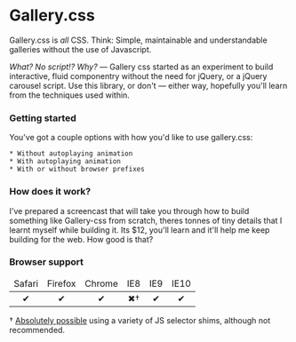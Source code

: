 # Gallery.css

Gallery.css is *all* CSS. Think: Simple, maintainable and understandable galleries without the use of Javascript. 

_What? No script!? Why?_ — Gallery css started as an experiment to build interactive, fluid componentry without the need for jQuery, or a jQuery carousel script. Use this library, or don't — either way, hopefully you'll learn from the techniques used within. 

### Getting started

You've got a couple options with how you'd like to use gallery.css:

	* Without autoplaying animation
	* With autoplaying animation
	* With or without browser prefixes

### How does it work? 

I've prepared a screencast that will take you through how to build something like Gallery-css from scratch, theres tonnes of tiny details that I learnt myself while building it. Its $12, you'll learn and it'll help me keep building for the web. How good is that? 

### Browser support

<table width="100%" style="text-align: center;">
  <thead>
    <tr>
      <td>Safari</td>
      <td>Firefox</td>
      <td>Chrome</td>
      <td>IE8</td>
      <td>IE9</td>
      <td>IE10</td>
    </tr>
  </thead>
  <tbody>
    <tr>
      <td>✔</td>
      <td>✔</td>
      <td>✔</td>
      <td>✖†</td>
      <td>✔</td>
      <td>✔</td>
    </tr>
  </tbody>
</table>

† [Absolutely possible](examples/ie-8) using a variety of JS selector shims, although not recommended.